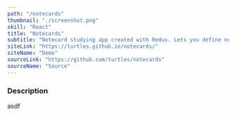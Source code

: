 ```yaml
---
path: "/notecards"
thumbnail: "./screenshot.png"
skill: "React"
title: "Notecards"
subtitle: "Notecard studying app created with Redux. Lets you define notecards, with export/import options, and study from them."
siteLink: "https://turtles.github.io/notecards/"
siteName: "Demo"
sourceLink: "https://github.com/turtles/notecards"
sourceName: "Source"
---
```


### Description

asdf
